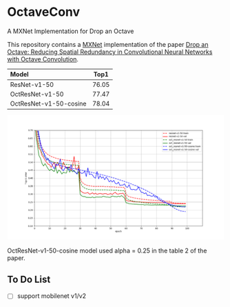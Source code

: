 # OctaveConv
A MXNet Implementation for Drop an Octave

This repository contains a [MXNet](https://github.com/apache/incubator-mxnet) implementation of the paper [Drop an Octave: Reducing Spatial Redundancy in Convolutional Neural Networks with Octave Convolution](https://arxiv.org/abs/1904.05049). 

| Model                  |  Top1  |
| :--------------------- | :----: |
| ResNet-v1-50           |  76.05 |
| OctResNet-v1-50        |  77.47 |
| OctResNet-v1-50-cosine |  78.04 |

![example](fig/training-curve.png)

OctResNet-v1-50-cosine model used alpha = 0.25 in the table 2 of the paper. 

## To Do List
- [ ] support mobilenet v1/v2

